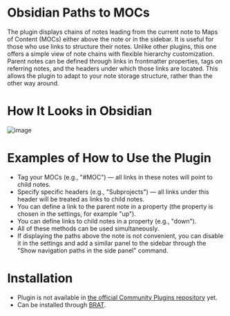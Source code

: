 # Obsidian Paths to MOCs
The plugin displays chains of notes leading from the current note to Maps of Content (MOCs) either above the note or in the sidebar. It is useful for those who use links to structure their notes. Unlike other plugins, this one offers a simple view of note chains with flexible hierarchy customization. Parent notes can be defined through links in frontmatter properties, tags on referring notes, and the headers under which those links are located. This allows the plugin to adapt to your note storage structure, rather than the other way around.
# How It Looks in Obsidian
![image](https://github.com/user-attachments/assets/94c93d08-e71a-40eb-8f79-0c36565923ff)
# Examples of How to Use the Plugin
- Tag your MOCs (e.g., "#MOC") — all links in these notes will point to child notes.
- Specify specific headers (e.g., "Subprojects") — all links under this header will be treated as links to child notes.
- You can define a link to the parent note in a property (the property is chosen in the settings, for example "up").
- You can define links to child notes in a property (e.g., "down").
- All of these methods can be used simultaneously.
- If displaying the paths above the note is not convenient, you can disable it in the settings and add a similar panel to the sidebar through the "Show navigation paths in the side panel" command.
# Installation
- Plugin is not available in [the official Community Plugins repository](https://obsidian.md/plugins) yet.
- Сan be installed through [BRAT](https://obsidian.md/plugins?id=obsidian42-brat).
